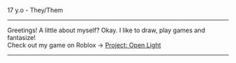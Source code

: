 17 y.o - They/Them<br>
<hr>
Greetings! A little about myself? Okay. I like to draw, play games and fantasize!<br>
Check out my game on Roblox -> <a href="https://www.roblox.com/games/12990580350/Project-Open-Light">Project: Open Light</a><br>
<hr>
